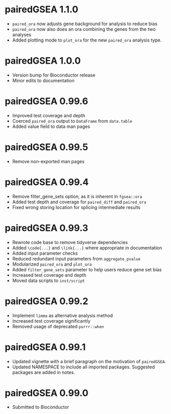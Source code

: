 # pairedGSEA 1.1.0

* `paired_ora` now adjusts gene background for analysis to reduce bias
* `paired_ora` now also does an ora combining the genes from the two analyses
* Added plotting mode to `plot_ora` for the new `paired_ora` analysis type.

# pairedGSEA 1.0.0

* Version bump for Bioconductor release
* Minor edits to documentation

# pairedGSEA 0.99.6

* Improved test coverage and depth
* Coerced `paired_ora` output to `DataFrame` from `data.table`
* Added value field to data man pages


# pairedGSEA 0.99.5

* Remove non-exported man pages

# pairedGSEA 0.99.4

* Remove filter_gene_sets option, as it is inherent in `fgsea::ora`
* Added test depth and coverage for `paired_diff` and `paired_ora`
* Fixed wrong storing location for splicing intermediate results

# pairedGSEA 0.99.3

* Rewrote code base to remove tidyverse dependencies
* Added `\code{...}` and `\link{...}` where appropriate in documentation
* Added input parameter checks
* Reduced redundant input parameters from `aggregate_pvalue`
* Modularized `paired_ora` and `plot_ora`
* Added `filter_gene_sets` parameter to help users reduce gene set bias
* Increased test coverage and depth
* Moved data scripts to `inst/script`

# pairedGSEA 0.99.2

* Implement `limma` as alternative analysis method
* Increased test coverage significantly
* Removed usage of deprecated `purrr::when`

# pairedGSEA 0.99.1

* Updated vignette with a brief paragraph on the motivation of `pairedGSEA`.
* Updated NAMESPACE to include all imported packages.
Suggested packages are added in notes.

# pairedGSEA 0.99.0

* Submitted to Bioconductor
